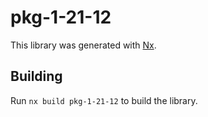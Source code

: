 # pkg-1-21-12

This library was generated with [Nx](https://nx.dev).

## Building

Run `nx build pkg-1-21-12` to build the library.

